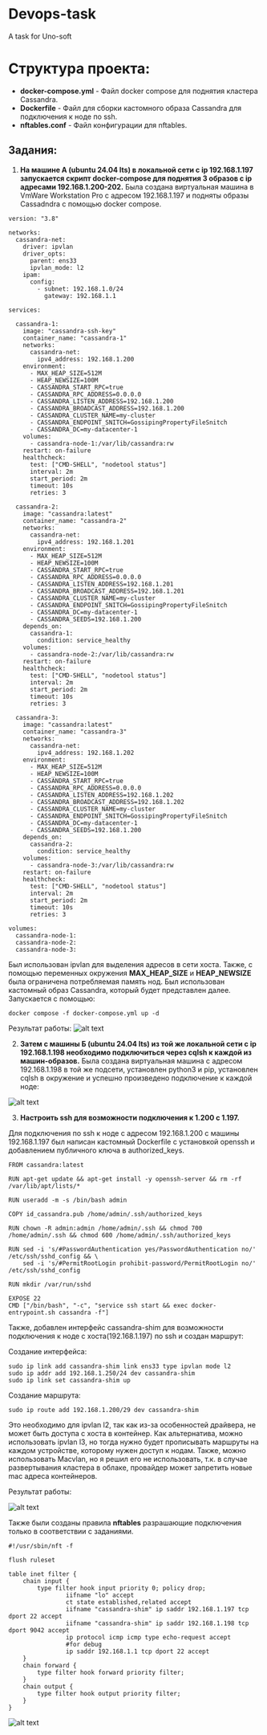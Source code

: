 # Devops-task
A task for Uno-soft

# Структура проекта:

* **docker-compose.yml** - Файл docker compose для поднятия кластера Cassandra.
* **Dockerfile** - Файл для сборки кастомного образа Cassandra для подключения к ноде по ssh.
* **nftables.conf** - Файл конфигурации для nftables.

## Задания:
1. __На машине А (ubuntu 24.04 lts) в локальной сети с ip 192.168.1.197 запускается скрипт docker-compose для поднятия 3 образов с ip адресами 192.168.1.200-202.__
Была создана виртуальная машина в VmWare Workstation Pro с адресом 192.168.1.197 и подняты образы Cassadndra с помощью docker compose.

```
version: "3.8"

networks:
  cassandra-net:
    driver: ipvlan
    driver_opts:
      parent: ens33
      ipvlan_mode: l2
    ipam:
      config:
        - subnet: 192.168.1.0/24
          gateway: 192.168.1.1

services:

  cassandra-1:
    image: "cassandra-ssh-key"
    container_name: "cassandra-1"
    networks:
      cassandra-net:
        ipv4_address: 192.168.1.200
    environment:
      - MAX_HEAP_SIZE=512M
      - HEAP_NEWSIZE=100M
      - CASSANDRA_START_RPC=true
      - CASSANDRA_RPC_ADDRESS=0.0.0.0
      - CASSANDRA_LISTEN_ADDRESS=192.168.1.200
      - CASSANDRA_BROADCAST_ADDRESS=192.168.1.200
      - CASSANDRA_CLUSTER_NAME=my-cluster
      - CASSANDRA_ENDPOINT_SNITCH=GossipingPropertyFileSnitch
      - CASSANDRA_DC=my-datacenter-1
    volumes:
      - cassandra-node-1:/var/lib/cassandra:rw
    restart: on-failure
    healthcheck:
      test: ["CMD-SHELL", "nodetool status"]
      interval: 2m
      start_period: 2m
      timeout: 10s
      retries: 3

  cassandra-2:
    image: "cassandra:latest"
    container_name: "cassandra-2"
    networks:
      cassandra-net:
        ipv4_address: 192.168.1.201
    environment:
      - MAX_HEAP_SIZE=512M
      - HEAP_NEWSIZE=100M
      - CASSANDRA_START_RPC=true
      - CASSANDRA_RPC_ADDRESS=0.0.0.0
      - CASSANDRA_LISTEN_ADDRESS=192.168.1.201
      - CASSANDRA_BROADCAST_ADDRESS=192.168.1.201
      - CASSANDRA_CLUSTER_NAME=my-cluster
      - CASSANDRA_ENDPOINT_SNITCH=GossipingPropertyFileSnitch
      - CASSANDRA_DC=my-datacenter-1
      - CASSANDRA_SEEDS=192.168.1.200
    depends_on:
      cassandra-1:
        condition: service_healthy
    volumes:
      - cassandra-node-2:/var/lib/cassandra:rw
    restart: on-failure
    healthcheck:
      test: ["CMD-SHELL", "nodetool status"]
      interval: 2m
      start_period: 2m
      timeout: 10s
      retries: 3

  cassandra-3:
    image: "cassandra:latest"
    container_name: "cassandra-3"
    networks:
      cassandra-net:
        ipv4_address: 192.168.1.202
    environment:
      - MAX_HEAP_SIZE=512M
      - HEAP_NEWSIZE=100M
      - CASSANDRA_START_RPC=true
      - CASSANDRA_RPC_ADDRESS=0.0.0.0
      - CASSANDRA_LISTEN_ADDRESS=192.168.1.202
      - CASSANDRA_BROADCAST_ADDRESS=192.168.1.202
      - CASSANDRA_CLUSTER_NAME=my-cluster
      - CASSANDRA_ENDPOINT_SNITCH=GossipingPropertyFileSnitch
      - CASSANDRA_DC=my-datacenter-1
      - CASSANDRA_SEEDS=192.168.1.200
    depends_on:
      cassandra-2:
        condition: service_healthy
    volumes:
      - cassandra-node-3:/var/lib/cassandra:rw
    restart: on-failure
    healthcheck:
      test: ["CMD-SHELL", "nodetool status"]
      interval: 2m
      start_period: 2m
      timeout: 10s
      retries: 3

volumes:
  cassandra-node-1:
  cassandra-node-2:
  cassandra-node-3:
```

Был использован ipvlan для выделения адресов в сети хоста. Также, с помощью переменных окружения **MAX_HEAP_SIZE** и **HEAP_NEWSIZE** была ограничена потребляемая память нод. Был использован кастомный образ Cassandra, который будет представлен далее.
Запускается с помощью:
```
docker compose -f docker-compose.yml up -d
```
Результат работы:
![alt text](https://github.com/strikess735/Devops-task/blob/main/images/dc-up.png)

2. __Затем с машины Б (ubuntu 24.04 lts) из той же локальной сети с ip 192.168.1.198 необходимо подключиться через cqlsh к каждой из машин-образов.__
Была создана виртуальная машина с адресом 192.168.1.198 в той же подсети, установлен python3 и pip, установлен cqlsh в окружение и успешно произведено подключение к каждой ноде:

![alt text](https://github.com/strikess735/Devops-task/blob/main/images/cqlsh.png)

3. __Настроить ssh для возможности подключения к 1.200 с 1.197.__

Для подключения по ssh к ноде с адресом 192.168.1.200 с машины 192.168.1.197 был написан кастомный Dockerfile с установкой openssh и добавлением публичного ключа в authorized_keys.
```
FROM cassandra:latest

RUN apt-get update && apt-get install -y openssh-server && rm -rf /var/lib/apt/lists/*

RUN useradd -m -s /bin/bash admin

COPY id_cassandra.pub /home/admin/.ssh/authorized_keys

RUN chown -R admin:admin /home/admin/.ssh && chmod 700 /home/admin/.ssh && chmod 600 /home/admin/.ssh/authorized_keys

RUN sed -i 's/#PasswordAuthentication yes/PasswordAuthentication no/' /etc/ssh/sshd_config && \
    sed -i 's/#PermitRootLogin prohibit-password/PermitRootLogin no/' /etc/ssh/sshd_config

RUN mkdir /var/run/sshd

EXPOSE 22
CMD ["/bin/bash", "-c", "service ssh start && exec docker-entrypoint.sh cassandra -f"]

```
Также, добавлен интерфейс cassandra-shim для возможности подключения к ноде с хоста(192.168.1.197) по ssh и создан маршрут:

Создание интерфейса:
```
sudo ip link add cassandra-shim link ens33 type ipvlan mode l2
sudo ip addr add 192.168.1.250/24 dev cassandra-shim
sudo ip link set cassandra-shim up
```

Создание маршрута:
```
sudo ip route add 192.168.1.200/29 dev cassandra-shim
```

Это необходимо для ipvlan l2, так как из-за особенностей драйвера, не может быть доступа с хоста в контейнер. Как альтернатива, можно использовать ipvlan l3, но тогда нужно будет прописывать маршруты на каждом устройстве, которому нужен доступ к нодам. Также, можно использовать Macvlan, но я решил его не использовать, т.к. в случае развертывания кластера в облаке, провайдер может запретить новые mac адреса контейнеров.

Результат работы:

![alt text](https://github.com/strikess735/Devops-task/blob/main/images/ssh.png)

Также были созданы правила **nftables** разрашающие подключения только в соответствии с заданиями.

```
#!/usr/sbin/nft -f

flush ruleset

table inet filter {
	chain input {
		type filter hook input priority 0; policy drop;
                iifname "lo" accept
                ct state established,related accept
                iifname "cassandra-shim" ip saddr 192.168.1.197 tcp dport 22 accept
                iifname "cassandra-shim" ip saddr 192.168.1.198 tcp dport 9042 accept
                ip protocol icmp icmp type echo-request accept
                #for debug
                ip saddr 192.168.1.1 tcp dport 22 accept
	}
	chain forward {
		type filter hook forward priority filter;
	}
	chain output {
		type filter hook output priority filter;
	}
}

```
![alt text](https://github.com/strikess735/Devops-task/blob/main/images/nftables.png)
